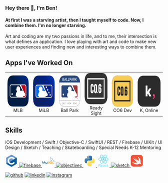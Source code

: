 ### Hey there 👋, I'm Ben! 
#### At first I was a starving artist, then I taught myself to code. Now, I combine them. I'm no longer starving. 


Art and coding are my two passions in life, and to me, their intersection is what defines an application. I love playing with art and code to make new user experiences and finding new and interesting ways to combine them.   

## Apps I've Worked On

<table>
  <tr>
    <td align="center">
      <img src="images/mlb.png" alt="App1" width="100" height="100" /><br />
      MLB 
    </td>
    <td align="center">
      <img src="images/milb.png" alt="App2" width="100" height="100" /><br />
      MiLB 
    </td>
    <td align="center">
      <img src="images/ballpark.png" alt="App3" width="100" height="100" /><br />
      Ball Park
    </td>
    <td align="center">
      <img src="images/co6.png" alt="App4" width="100" height="100" /><br />
      Ready Sight
    </td>
    <td align="center">
      <img src="images/co62.png" alt="App5" width="100" height="100" /><br />
      CO6 Dev
    </td>
    <td align="center">
      <img src="images/k.png" alt="App6" width="100" height="100" /><br />
      K, Online
    </td>
  </tr>
</table>


## Skills 
iOS Development / Swift / Objective-C / SwiftUI / REST / Firebase / UIKit / UI Design / Sketch / Teaching / Skateboarding / Special Needs K-12 Mentoring 

<p align="left"> <a href="https://www.cprogramming.com/" target="_blank" rel="noreferrer"> <img src="https://raw.githubusercontent.com/devicons/devicon/master/icons/c/c-original.svg" alt="c" width="40" height="40"/> </a> <a href="https://firebase.google.com/" target="_blank" rel="noreferrer"> <img src="https://www.vectorlogo.zone/logos/firebase/firebase-icon.svg" alt="firebase" width="40" height="40"/> </a> <a href="https://www.mysql.com/" target="_blank" rel="noreferrer"> <img src="https://raw.githubusercontent.com/devicons/devicon/master/icons/mysql/mysql-original-wordmark.svg" alt="mysql" width="40" height="40"/> </a> <a href="https://developer.apple.com/library/archive/documentation/Cocoa/Conceptual/ProgrammingWithObjectiveC/Introduction/Introduction.html" target="_blank" rel="noreferrer"> <img src="https://www.vectorlogo.zone/logos/apple_objectivec/apple_objectivec-icon.svg" alt="objectivec" width="40" height="40"/> </a> <a href="https://www.python.org" target="_blank" rel="noreferrer"> <img src="https://raw.githubusercontent.com/devicons/devicon/master/icons/python/python-original.svg" alt="python" width="40" height="40"/> </a> <a href="https://reactjs.org/" target="_blank" rel="noreferrer"> <img src="https://raw.githubusercontent.com/devicons/devicon/master/icons/react/react-original-wordmark.svg" alt="react" width="40" height="40"/> </a> <a href="https://www.sketch.com/" target="_blank" rel="noreferrer"> <img src="https://www.vectorlogo.zone/logos/sketchapp/sketchapp-icon.svg" alt="sketch" width="40" height="40"/> </a> <a href="https://developer.apple.com/swift/" target="_blank" rel="noreferrer"> <img src="https://raw.githubusercontent.com/devicons/devicon/master/icons/swift/swift-original.svg" alt="swift" width="40" height="40"/> </a> </p>





[<img src='https://cdn.jsdelivr.net/npm/simple-icons@3.0.1/icons/github.svg' alt='github' height='40'>](https://github.com/https://github.com/Benjlee92)  [<img src='https://cdn.jsdelivr.net/npm/simple-icons@3.0.1/icons/linkedin.svg' alt='linkedin' height='40'>](https://www.linkedin.com/in/https://www.linkedin.com/in/benjjlee//)  [<img src='https://cdn.jsdelivr.net/npm/simple-icons@3.0.1/icons/instagram.svg' alt='instagram' height='40'>](https://www.instagram.com/https://www.instagram.com/benleestuff//)  






